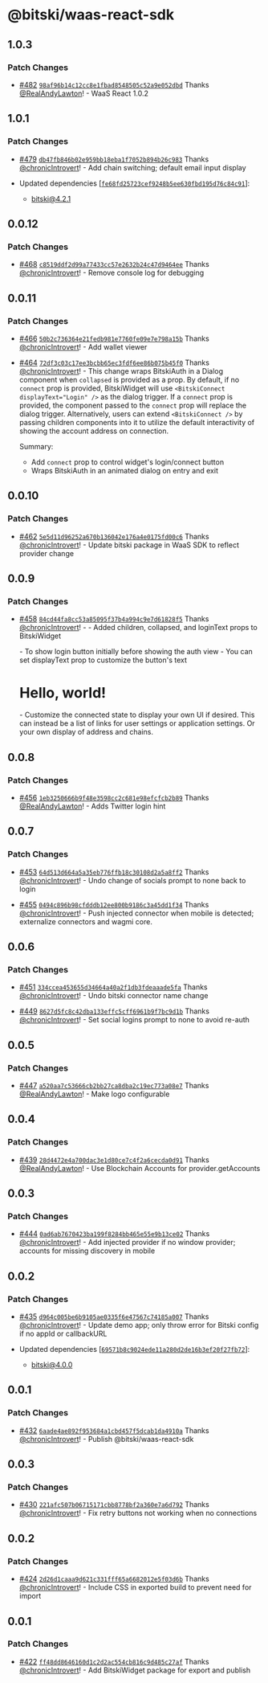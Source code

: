 # @bitski/waas-react-sdk

## 1.0.3

### Patch Changes

- [#482](https://github.com/BitskiCo/bitski-js/pull/482) [`98af96b14c12cc8e1fbad8548505c52a9e052dbd`](https://github.com/BitskiCo/bitski-js/commit/98af96b14c12cc8e1fbad8548505c52a9e052dbd) Thanks [@RealAndyLawton](https://github.com/RealAndyLawton)! - WaaS React 1.0.2

## 1.0.1

### Patch Changes

- [#479](https://github.com/BitskiCo/bitski-js/pull/479) [`db47fb846b02e959bb18eba1f7052b894b26c983`](https://github.com/BitskiCo/bitski-js/commit/db47fb846b02e959bb18eba1f7052b894b26c983) Thanks [@chronicIntrovert](https://github.com/chronicIntrovert)! - Add chain switching; default email input display

- Updated dependencies [[`fe68fd25723cef9248b5ee630fbd195d76c84c91`](https://github.com/BitskiCo/bitski-js/commit/fe68fd25723cef9248b5ee630fbd195d76c84c91)]:
  - bitski@4.2.1

## 0.0.12

### Patch Changes

- [#468](https://github.com/BitskiCo/bitski-js/pull/468) [`c8519ddf2d99a77433cc57e2632b24c47d9464ee`](https://github.com/BitskiCo/bitski-js/commit/c8519ddf2d99a77433cc57e2632b24c47d9464ee) Thanks [@chronicIntrovert](https://github.com/chronicIntrovert)! - Remove console log for debugging

## 0.0.11

### Patch Changes

- [#466](https://github.com/BitskiCo/bitski-js/pull/466) [`50b2c736364e21fedb981e7760fe09e7e798a15b`](https://github.com/BitskiCo/bitski-js/commit/50b2c736364e21fedb981e7760fe09e7e798a15b) Thanks [@chronicIntrovert](https://github.com/chronicIntrovert)! - Add wallet viewer

- [#464](https://github.com/BitskiCo/bitski-js/pull/464) [`72df3c03c17ee3bcbb65ec3fdf6ee86b075b45f0`](https://github.com/BitskiCo/bitski-js/commit/72df3c03c17ee3bcbb65ec3fdf6ee86b075b45f0) Thanks [@chronicIntrovert](https://github.com/chronicIntrovert)! - This change wraps BitskiAuth in a Dialog component when `collapsed` is provided as a prop. By default, if no `connect` prop is provided, BitskiWidget will use `<BitskiConnect displayText="Login" />` as the dialog
  trigger. If a `connect` prop is provided, the component passed to the `connect` prop will replace the dialog trigger.
  Alternatively, users can extend `<BitskiConnect />` by passing children components into it to utilize the default interactivity of showing the account address on connection.

  Summary:

  - Add `connect` prop to control widget's login/connect button
  - Wraps BitskiAuth in an animated dialog on entry and exit

## 0.0.10

### Patch Changes

- [#462](https://github.com/BitskiCo/bitski-js/pull/462) [`5e5d11d96252a670b136042e176a4e0175fd00c6`](https://github.com/BitskiCo/bitski-js/commit/5e5d11d96252a670b136042e176a4e0175fd00c6) Thanks [@chronicIntrovert](https://github.com/chronicIntrovert)! - Update bitski package in WaaS SDK to reflect provider change

## 0.0.9

### Patch Changes

- [#458](https://github.com/BitskiCo/bitski-js/pull/458) [`84cd44fa8cc53a85095f37b4a994c9e7d61828f5`](https://github.com/BitskiCo/bitski-js/commit/84cd44fa8cc53a85095f37b4a994c9e7d61828f5) Thanks [@chronicIntrovert](https://github.com/chronicIntrovert)! - - Added children, collapsed, and loginText props to BitskiWidget

  <BitskiWidget collapsed>
  - To show login button initially before showing the auth view

  <BitskiWidget collapsed displayText="Connect">
  - You can set displayText prop to customize the button's text

  <BitskiWidget>
    <h1>Hello, world!</h1>
  </BitskiWidget>
  - Customize the connected state to display your own UI if desired. This can instead be a list of links for user settings or application settings. Or your own display of address and chains.

## 0.0.8

### Patch Changes

- [#456](https://github.com/BitskiCo/bitski-js/pull/456) [`1eb3250666b9f48e3598cc2c681e98efcfcb2b89`](https://github.com/BitskiCo/bitski-js/commit/1eb3250666b9f48e3598cc2c681e98efcfcb2b89) Thanks [@RealAndyLawton](https://github.com/RealAndyLawton)! - Adds Twitter login hint

## 0.0.7

### Patch Changes

- [#453](https://github.com/BitskiCo/bitski-js/pull/453) [`64d513d664a5a35eb776ffb18c30108d2a5a8ff2`](https://github.com/BitskiCo/bitski-js/commit/64d513d664a5a35eb776ffb18c30108d2a5a8ff2) Thanks [@chronicIntrovert](https://github.com/chronicIntrovert)! - Undo change of socials prompt to none back to login

- [#455](https://github.com/BitskiCo/bitski-js/pull/455) [`0494c896b98cfdddb12ee800b9186c3a45dd1f34`](https://github.com/BitskiCo/bitski-js/commit/0494c896b98cfdddb12ee800b9186c3a45dd1f34) Thanks [@chronicIntrovert](https://github.com/chronicIntrovert)! - Push injected connector when mobile is detected; externalize connectors and wagmi core.

## 0.0.6

### Patch Changes

- [#451](https://github.com/BitskiCo/bitski-js/pull/451) [`334ccea453655d34664a40a2f1db3fdeaaade5fa`](https://github.com/BitskiCo/bitski-js/commit/334ccea453655d34664a40a2f1db3fdeaaade5fa) Thanks [@chronicIntrovert](https://github.com/chronicIntrovert)! - Undo bitski connector name change

- [#449](https://github.com/BitskiCo/bitski-js/pull/449) [`8627d5fc8c42dba133effc5cff6961b9f7bc9d1b`](https://github.com/BitskiCo/bitski-js/commit/8627d5fc8c42dba133effc5cff6961b9f7bc9d1b) Thanks [@chronicIntrovert](https://github.com/chronicIntrovert)! - Set social logins prompt to none to avoid re-auth

## 0.0.5

### Patch Changes

- [#447](https://github.com/BitskiCo/bitski-js/pull/447) [`a520aa7c53666cb2bb27ca8dba2c19ec773a08e7`](https://github.com/BitskiCo/bitski-js/commit/a520aa7c53666cb2bb27ca8dba2c19ec773a08e7) Thanks [@RealAndyLawton](https://github.com/RealAndyLawton)! - Make logo configurable

## 0.0.4

### Patch Changes

- [#439](https://github.com/BitskiCo/bitski-js/pull/439) [`28d4472e4a700dac3e1d80ce7c4f2a6cecda0d91`](https://github.com/BitskiCo/bitski-js/commit/28d4472e4a700dac3e1d80ce7c4f2a6cecda0d91) Thanks [@RealAndyLawton](https://github.com/RealAndyLawton)! - Use Blockchain Accounts for provider.getAccounts

## 0.0.3

### Patch Changes

- [#444](https://github.com/BitskiCo/bitski-js/pull/444) [`0ad6ab7670423ba199f8284bb465e55e9b13ce02`](https://github.com/BitskiCo/bitski-js/commit/0ad6ab7670423ba199f8284bb465e55e9b13ce02) Thanks [@chronicIntrovert](https://github.com/chronicIntrovert)! - Add injected provider if no window provider; accounts for missing discovery in mobile

## 0.0.2

### Patch Changes

- [#435](https://github.com/BitskiCo/bitski-js/pull/435) [`d964c005be6b9105ae0335f6e47567c74185a007`](https://github.com/BitskiCo/bitski-js/commit/d964c005be6b9105ae0335f6e47567c74185a007) Thanks [@chronicIntrovert](https://github.com/chronicIntrovert)! - Update demo app; only throw error for Bitski config if no appId or callbackURL

- Updated dependencies [[`69571b8c9024ede11a280d2de16b3ef20f27fb72`](https://github.com/BitskiCo/bitski-js/commit/69571b8c9024ede11a280d2de16b3ef20f27fb72)]:
  - bitski@4.0.0

## 0.0.1

### Patch Changes

- [#432](https://github.com/BitskiCo/bitski-js/pull/432) [`6aade4ae892f953684a1cbd457f5dcab1da4910a`](https://github.com/BitskiCo/bitski-js/commit/6aade4ae892f953684a1cbd457f5dcab1da4910a) Thanks [@chronicIntrovert](https://github.com/chronicIntrovert)! - Publish @bitski/waas-react-sdk

## 0.0.3

### Patch Changes

- [#430](https://github.com/BitskiCo/bitski-js/pull/430) [`221afc507b06715171cbb8778bf2a360e7a6d792`](https://github.com/BitskiCo/bitski-js/commit/221afc507b06715171cbb8778bf2a360e7a6d792) Thanks [@chronicIntrovert](https://github.com/chronicIntrovert)! - Fix retry buttons not working when no connections

## 0.0.2

### Patch Changes

- [#424](https://github.com/BitskiCo/bitski-js/pull/424) [`2d26d1caaa9d621c331fff65a6682012e5f03d6b`](https://github.com/BitskiCo/bitski-js/commit/2d26d1caaa9d621c331fff65a6682012e5f03d6b) Thanks [@chronicIntrovert](https://github.com/chronicIntrovert)! - Include CSS in exported build to prevent need for import

## 0.0.1

### Patch Changes

- [#422](https://github.com/BitskiCo/bitski-js/pull/422) [`ff48dd8646160d1c2d2ac554cb816c9d485c27af`](https://github.com/BitskiCo/bitski-js/commit/ff48dd8646160d1c2d2ac554cb816c9d485c27af) Thanks [@chronicIntrovert](https://github.com/chronicIntrovert)! - Add BitskiWidget package for export and publish
